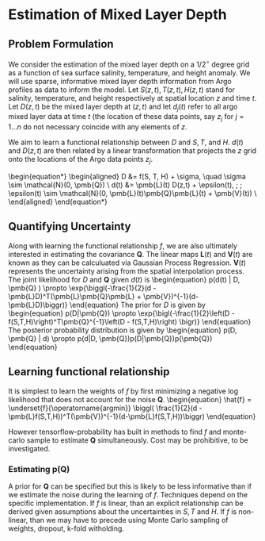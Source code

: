 # Estimation of Mixed Layer Depth 

## Problem Formulation
We consider the estimation of the mixed layer depth on a $1/2^\circ$ degree grid as a function of sea surface salinity, temperature, and height anomaly. We will use sparse, informative mixed layer depth information from Argo profiles as data to inform the model. Let $S(z,t), T(z,t), H(z,t)$ stand for salinity, temperature, and height respectively at spatial location $z$ and time $t$. Let $D(z,t)$ be the mixed layer depth at $(z,t)$ and let $d_j(t)$ refer to all argo mixed layer data at time $t$ (the location of these data points, say $z_j$ for $j = 1...n$ do not necessary coincide with any elements of $z$.

We aim to learn a functional relationship between $D$ and $S, T$, and $H$. $d(t)$ and $D(z,t)$ are then related by a linear transformation that projects the $z$ grid onto the locations of the Argo data points $z_j$.  

\begin{equation*}
    \begin{aligned}
    D &= f(S, T, H) + \sigma, \quad \sigma \sim \mathcal{N}(0, \pmb{Q}) \\
    d(t) &= \pmb{L}(t) D(z,t) + \epsilon(t), \; \; \epsilon(t) \sim \mathcal{N}(0, \pmb{L}(t)\pmb{Q}\pmb{L}(t) + \pmb{V}(t)) \\
    \end{aligned}
\end{equation*}

## Quantifying Uncertainty
Along with learning the functional relationship $f$, we are also ultimately interested in estimating the covariance $\pmb{Q}$. The linear maps $\pmb{L}(t)$ and $\pmb{V}(t)$ are known as they can be calculuated via Gaussian Process Regression. $\pmb{V}(t)$ represents the uncertainty arising from the spatial interpolation process. The joint likelihood for $D$ and $\pmb{Q}$ given $d(t)$ is 
\begin{equation}
p(d(t) | D, \pmb{Q} ) \propto \exp{\biggl(-\frac{1}{2}(d - \pmb{L}D)^T(\pmb{L}\pmb{Q}\pmb{L} + \pmb{V})^{-1}(d-\pmb{L}D)\biggr)}
\end{equation}
The prior for $D$ is given by
\begin{equation}
p(D|\pmb{Q}) \propto \exp{\bigl(-\frac{1}{2}\left(D - f(S,T,H)\right)^T\pmb{Q}^{-1}\left(D - f(S,T,H)\right) \bigr)}
\end{equation}
The posterior probability distribution is given by
\begin{equation}
p(D, \pmb{Q} | d) \propto p(d|D, \pmb{Q})p(D|\pmb{Q})p(\pmb{Q})
\end{equation}

## Learning functional relationship
It is simplest to learn the weights of $f$ by first minimizing a negative log likelihood that does not account for the noise $\pmb{Q}$.
\begin{equation}
\hat{f} = \underset{f}{\operatorname{argmin}} \biggl( \frac{1}{2}(d - \pmb{L}f(S,T,H))^T(\pmb{V})^{-1}(d-\pmb{L}f(S,T,H))\biggr)
\end{equation}

However tensorflow-probability has built in methods to find $f$ and monte-carlo sample to estimate $\pmb{Q}$ simultaneously. Cost may be prohibitive, to be investigated.

### Estimating p(Q)

A prior for $\pmb{Q}$ can be specified but this is likely to be less informative than if we estimate the noise during the learning of $f$. Techniques depend on the specific implementation. If $f$ is linear, than an explicit relationship can be derived given assumptions about the uncertainties in $S,T$ and $H$. If $f$ is non-linear, than we may have to precede using Monte Carlo sampling of weights, dropout, k-fold witholding. 